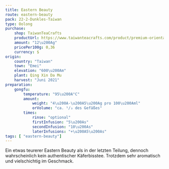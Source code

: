 ```yaml
---
title: Eastern Beauty
route: eastern-beauty
pack: 22-2-Dunkles-Taiwan
type: Oolong
purchase:
    shop: TaiwanTeaCrafts
    productUrl: https://www.taiwanteacrafts.com/product/premium-oriental-beauty-oolong-tea/?attribute_pa_weight=250-g-8-82-oz-save-20&v=3a52f3c22ed6
    amount: "12\u200Ag"
    pricePer100g: 0,36
    currency: $
origin:
    country: "Taiwan"
    town: "Emei"
    elevation: "600\u200Am"
    plant: Qing Xin Da Mu
    harvest: "Juni 2021"
preparation:
    gongfu:
        temperature: "95\u200A°C"
        amount:
            weight: "4\u200A-\u200A5\u200Ag pro 100\u200Aml"
            orVolume: "ca. ¹/₃ des Gefäßes"
        times:
            rinse: "optional"
            firstInfusion: "5\u200As"
            secondInfusion: "10\u200As"
            laterInfusions: "+\u200A5\u200As"
tags: [ "eastern-beauty"]
---
```

Ein etwas teurerer Eastern Beauty als in der letzten Teilung, dennoch wahrscheinlich kein authentischer Käferbisstee. Trotzdem sehr aromatisch und vielschichtig im Geschmack.